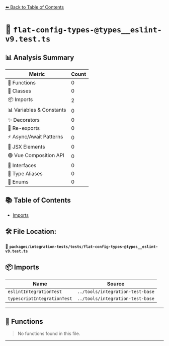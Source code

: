 [⬅️ Back to Table of Contents](../../../index.md)

# 📄 `flat-config-types-@types__eslint-v9.test.ts`

## 📊 Analysis Summary

| Metric | Count |
|--------|-------|
| 🔧 Functions | 0 |
| 🧱 Classes | 0 |
| 📦 Imports | 2 |
| 📊 Variables & Constants | 0 |
| ✨ Decorators | 0 |
| 🔄 Re-exports | 0 |
| ⚡ Async/Await Patterns | 0 |
| 💠 JSX Elements | 0 |
| 🟢 Vue Composition API | 0 |
| 📐 Interfaces | 0 |
| 📑 Type Aliases | 0 |
| 🎯 Enums | 0 |

## 📚 Table of Contents

- [Imports](#imports)

## 🛠️ File Location:
📂 **`packages/integration-tests/tests/flat-config-types-@types__eslint-v9.test.ts`**

## 📦 Imports

| Name | Source |
|------|--------|
| `eslintIntegrationTest` | `../tools/integration-test-base` |
| `typescriptIntegrationTest` | `../tools/integration-test-base` |


---

## 🔧 Functions

> No functions found in this file.


---